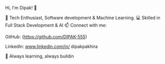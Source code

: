 Hi, I'm Dipak! 👋

🚀 Tech Enthusiast, Software development & Machine Learning.
💻 Skilled in Full Stack Development & AI
📫 Connect with me:

GitHub: (https://github.com/DIPAK-555)

LinkedIn: www.linkedin.com/in/
dipakpakhira

🚀 Always learning, always buildin

